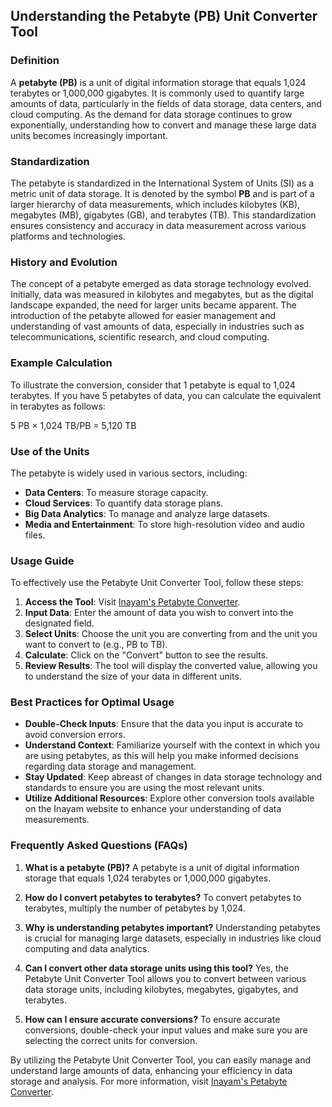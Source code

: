 ## Understanding the Petabyte (PB) Unit Converter Tool

### Definition
A **petabyte (PB)** is a unit of digital information storage that equals 1,024 terabytes or 1,000,000 gigabytes. It is commonly used to quantify large amounts of data, particularly in the fields of data storage, data centers, and cloud computing. As the demand for data storage continues to grow exponentially, understanding how to convert and manage these large data units becomes increasingly important.

### Standardization
The petabyte is standardized in the International System of Units (SI) as a metric unit of data storage. It is denoted by the symbol **PB** and is part of a larger hierarchy of data measurements, which includes kilobytes (KB), megabytes (MB), gigabytes (GB), and terabytes (TB). This standardization ensures consistency and accuracy in data measurement across various platforms and technologies.

### History and Evolution
The concept of a petabyte emerged as data storage technology evolved. Initially, data was measured in kilobytes and megabytes, but as the digital landscape expanded, the need for larger units became apparent. The introduction of the petabyte allowed for easier management and understanding of vast amounts of data, especially in industries such as telecommunications, scientific research, and cloud computing.

### Example Calculation
To illustrate the conversion, consider that 1 petabyte is equal to 1,024 terabytes. If you have 5 petabytes of data, you can calculate the equivalent in terabytes as follows:

5 PB × 1,024 TB/PB = 5,120 TB

### Use of the Units
The petabyte is widely used in various sectors, including:
- **Data Centers**: To measure storage capacity.
- **Cloud Services**: To quantify data storage plans.
- **Big Data Analytics**: To manage and analyze large datasets.
- **Media and Entertainment**: To store high-resolution video and audio files.

### Usage Guide
To effectively use the Petabyte Unit Converter Tool, follow these steps:
1. **Access the Tool**: Visit [Inayam's Petabyte Converter](https://www.inayam.co/unit-converter/data_storage_binary).
2. **Input Data**: Enter the amount of data you wish to convert into the designated field.
3. **Select Units**: Choose the unit you are converting from and the unit you want to convert to (e.g., PB to TB).
4. **Calculate**: Click on the "Convert" button to see the results.
5. **Review Results**: The tool will display the converted value, allowing you to understand the size of your data in different units.

### Best Practices for Optimal Usage
- **Double-Check Inputs**: Ensure that the data you input is accurate to avoid conversion errors.
- **Understand Context**: Familiarize yourself with the context in which you are using petabytes, as this will help you make informed decisions regarding data storage and management.
- **Stay Updated**: Keep abreast of changes in data storage technology and standards to ensure you are using the most relevant units.
- **Utilize Additional Resources**: Explore other conversion tools available on the Inayam website to enhance your understanding of data measurements.

### Frequently Asked Questions (FAQs)

1. **What is a petabyte (PB)?**
   A petabyte is a unit of digital information storage that equals 1,024 terabytes or 1,000,000 gigabytes.

2. **How do I convert petabytes to terabytes?**
   To convert petabytes to terabytes, multiply the number of petabytes by 1,024.

3. **Why is understanding petabytes important?**
   Understanding petabytes is crucial for managing large datasets, especially in industries like cloud computing and data analytics.

4. **Can I convert other data storage units using this tool?**
   Yes, the Petabyte Unit Converter Tool allows you to convert between various data storage units, including kilobytes, megabytes, gigabytes, and terabytes.

5. **How can I ensure accurate conversions?**
   To ensure accurate conversions, double-check your input values and make sure you are selecting the correct units for conversion.

By utilizing the Petabyte Unit Converter Tool, you can easily manage and understand large amounts of data, enhancing your efficiency in data storage and analysis. For more information, visit [Inayam's Petabyte Converter](https://www.inayam.co/unit-converter/data_storage_binary).